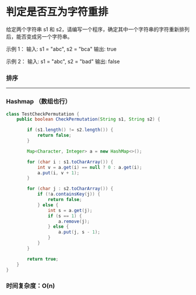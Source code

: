 # 判定是否互为字符重排

给定两个字符串 s1 和 s2，请编写一个程序，确定其中一个字符串的字符重新排列后，能否变成另一个字符串。

示例 1：
输入: s1 = "abc", s2 = "bca"
输出: true 

示例 2：
输入: s1 = "abc", s2 = "bad"
输出: false

### 排序

---

### Hashmap （数组也行）
```java
class TestCheckPermutation {
    public boolean CheckPermutation(String s1, String s2) {

        if (s1.length() != s2.length()) {
            return false;
        }

        Map<Character, Integer> a = new HashMap<>();

        for (char i : s1.toCharArray()) {
            int v = a.get(i) == null ? 0 : a.get(i);
            a.put(i, v + 1);
        }

        for (char j : s2.toCharArray()) {
            if (!a.containsKey(j)) {
                return false;
            } else {
                int s = a.get(j);
                if (s == 1) {
                    a.remove(j);
                } else {
                    a.put(j, s - 1);
                }
            }
        }

        return true;
    }
}
```
### 时间复杂度：O(n)

